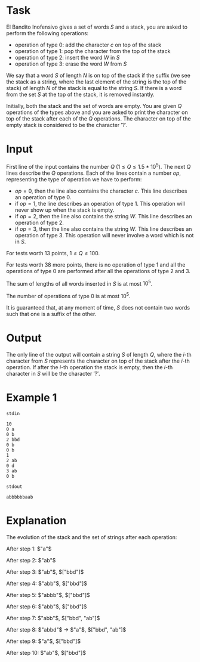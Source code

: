 # Task

El Bandito Inofensivo gives a set of words $S$ and a stack, you are asked to perform the following operations:
* operation of type $0$: add the character $c$ on top of the stack
* operation of type $1$: pop the character from the top of the stack
* operation of type $2$: insert the word $W$ in $S$
* operation of type $3$: erase the word $W$ from $S$

We say that a word $S$ of length $N$ is on top of the stack if the suffix (we see the stack as a string, where the last element of the string is the top of the stack) of length $N$ of the stack is equal to the string $S$. 
If there is a word from the set $S$ at the top of the stack, it is removed instantly.

Initially, both the stack and the set of words are empty. You are given $Q$ operations of the types above and you are asked to print the character on top of the stack after each of the $Q$ operations. The character on top of the empty stack is considered to be the character $'?'$.

# Input

First line of the input contains the number $Q$ ($1 \le Q \le 1.5 * 10^5$). The next $Q$ lines describe the $Q$ operations. Each of the lines contain a number $op$, representing the type of operation we have to perform:
* $op = 0$, then the line also contains the character $c$. This line describes an operation of type $0$.
* if $op = 1$, the line describes an operation of type $1$. This operation will never show up when the stack is empty.
* if $op = 2$, then the line also contains the string $W$. This line describes an operation of type $2$.
* if $op = 3$, then the line also contains the string $W$. This line describes an operation of type $3$. This operation will never involve a word which is not in $S$.

For tests worth $13$ points, $1 \le Q \le 100$.

For tests worth $38$ more points, there is no operation of type $1$ and all the operations of type $0$ are performed after all the operations of type $2$ and $3$.

The sum of lengths of all words inserted in $S$ is at most $10^5$.

The number of operations of type $0$ is at most $10^5$.

It is guaranteed that, at any moment of time, $S$ does not contain two words such that one is a suffix of the other.

# Output

The only line of the output will contain a string $S$ of length $Q$, where the $i$-th character from $S$ represents the character on top of the stack after the $i$-th operation. If after the $i$-th operation the stack is empty, then the $i$-th character in $S$ will be the character $'?'$.

# Example 1

`stdin`
```
10
0 a
0 b
2 bbd
0 b
0 b
1
2 ab
0 d
3 ab
0 b
```

`stdout`
```
abbbbbbaab
```

# Explanation

The evolution of the stack and the set of strings after each operation:

After step $1$: $"a"$

After step $2$: $"ab"$

After step $3$: $"ab"$, $["bbd"]$

After step $4$: $"abb"$, $["bbd"]$

After step $5$: $"abbb"$, $["bbd"]$

After step $6$: $"abb"$, $["bbd"]$

After step $7$: $"abb"$, $["bbd", "ab"]$

After step $8$: $"abbd"$ -> $"a"$, $["bbd", "ab"]$

After step $9$: $"a"$, $["bbd"]$

After step $10$: $"ab"$, $["bbd"]$
